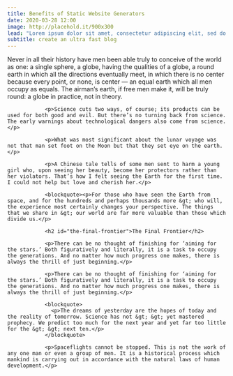 ```yaml
---
title: Benefits of Static Website Generators
date: 2020-03-28 12:00
image: http://placehold.it/900x300
lead: "Lorem ipsum dolor sit amet, consectetur adipiscing elit, sed do eiusmod tempor incididunt ut labore et dolore magna aliqua. Ut enim ad minim veniam, quis nostrud exercitation ullamco laboris nisi ut aliquip ex ea commodo consequat."
subtitle: create an ultra fast blog
---
```

 <p>Never in all their history have men been able truly to conceive of the world as one: a single sphere, a globe, having the qualities of a globe, a round earth in which all the directions eventually meet, in which there is no center because every point, or none, is center — an equal earth which all men occupy as equals. The airman’s earth, if free men make it, will be truly round: a globe in practice, not in theory.</p>

                <p>Science cuts two ways, of course; its products can be used for both good and evil. But there’s no turning back from science. The early warnings about technological dangers also come from science.</p>

                <p>What was most significant about the lunar voyage was not that man set foot on the Moon but that they set eye on the earth.</p>

                <p>A Chinese tale tells of some men sent to harm a young girl who, upon seeing her beauty, become her protectors rather than her violators. That’s how I felt seeing the Earth for the first time. I could not help but love and cherish her.</p>

                <blockquote><p>For those who have seen the Earth from space, and for the hundreds and perhaps thousands more &gt; who will, the experience most certainly changes your perspective. The things that we share in &gt; our world are far more valuable than those which divide us.</p>
</blockquote>

                <h2 id="the-final-frontier">The Final Frontier</h2>

                <p>There can be no thought of finishing for ‘aiming for the stars.’ Both figuratively and literally, it is a task to occupy the generations. And no matter how much progress one makes, there is always the thrill of just beginning.</p>

                <p>There can be no thought of finishing for ‘aiming for the stars.’ Both figuratively and literally, it is a task to occupy the generations. And no matter how much progress one makes, there is always the thrill of just beginning.</p>

                <blockquote>
                  <p>The dreams of yesterday are the hopes of today and the reality of tomorrow. Science has not &gt; &gt; yet mastered prophecy. We predict too much for the next year and yet far too little for the &gt; &gt; next ten.</p>
                </blockquote>

                <p>Spaceflights cannot be stopped. This is not the work of any one man or even a group of men. It is a historical process which mankind is carrying out in accordance with the natural laws of human development.</p>